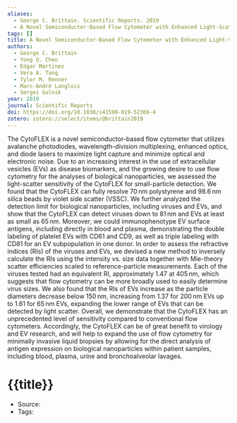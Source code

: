 ```yaml
---
aliases:
  - George C. Brittain. Scientific Reports. 2019
  - A Novel Semiconductor-Based Flow Cytometer with Enhanced Light-Scatter Sensitivity for the Analysis of Biological Nanoparticles
tags: []
title: A Novel Semiconductor-Based Flow Cytometer with Enhanced Light-Scatter Sensitivity for the Analysis of Biological Nanoparticles
authors:
  - George C. Brittain
  - Yong Q. Chen
  - Edgar Martinez
  - Vera A. Tang
  - Tyler M. Renner
  - Marc-André Langlois
  - Sergei Gulnik
year: 2019
journal: Scientific Reports
doi: https://doi.org/10.1038/s41598-019-52366-4
zotero: zotero://select/items/@brittain2019
---
```

<!-- START_ABSTRACT -->
The CytoFLEX is a novel semiconductor-based flow cytometer that utilizes avalanche photodiodes, wavelength-division multiplexing, enhanced optics, and diode lasers to maximize light capture and minimize optical and electronic noise. Due to an increasing interest in the use of extracellular vesicles (EVs) as disease biomarkers, and the growing desire to use flow cytometry for the analyses of biological nanoparticles, we assessed the light-scatter sensitivity of the CytoFLEX for small-particle detection. We found that the CytoFLEX can fully resolve 70 nm polystyrene and 98.6 nm silica beads by violet side scatter (VSSC). We further analyzed the detection limit for biological nanoparticles, including viruses and EVs, and show that the CytoFLEX can detect viruses down to 81 nm and EVs at least as small as 65 nm. Moreover, we could immunophenotype EV surface antigens, including directly in blood and plasma, demonstrating the double labeling of platelet EVs with CD61 and CD9, as well as triple labeling with CD81 for an EV subpopulation in one donor. In order to assess the refractive indices (RIs) of the viruses and EVs, we devised a new method to inversely calculate the RIs using the intensity vs. size data together with Mie-theory scatter efficiencies scaled to reference-particle measurements. Each of the viruses tested had an equivalent RI, approximately 1.47 at 405 nm, which suggests that flow cytometry can be more broadly used to easily determine virus sizes. We also found that the RIs of EVs increase as the particle diameters decrease below 150 nm, increasing from 1.37 for 200 nm EVs up to 1.61 for 65 nm EVs, expanding the lower range of EVs that can be detected by light scatter. Overall, we demonstrate that the CytoFLEX has an unprecedented level of sensitivity compared to conventional flow cytometers. Accordingly, the CytoFLEX can be of great benefit to virology and EV research, and will help to expand the use of flow cytometry for minimally invasive liquid biopsies by allowing for the direct analysis of antigen expression on biological nanoparticles within patient samples, including blood, plasma, urine and bronchoalveolar lavages.
<!-- END_ABSTRACT -->

<!-- START_TEMPLATE -->
# {{title}}

- Source:
- Tags: 
<!-- END_TEMPLATE -->